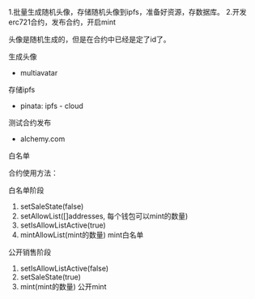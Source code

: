 1.批量生成随机头像，存储随机头像到ipfs，准备好资源，存数据库。
2.开发erc721合约，发布合约，开启mint

头像是随机生成的，但是在合约中已经是定了id了。

生成头像
- multiavatar

存储ipfs
- pinata:  ipfs - cloud

测试合约发布
- alchemy.com

白名单


合约使用方法：

白名单阶段
  1. setSaleState(false)
  2. setAllowList([]addresses, 每个钱包可以mint的数量)
  3. setIsAllowListActive(true)
  4. mintAllowList(mint的数量) mint白名单

公开销售阶段
  1. setIsAllowListActive(false)
  2. setSaleState(true)
  3. mint(mint的数量) 公开mint

